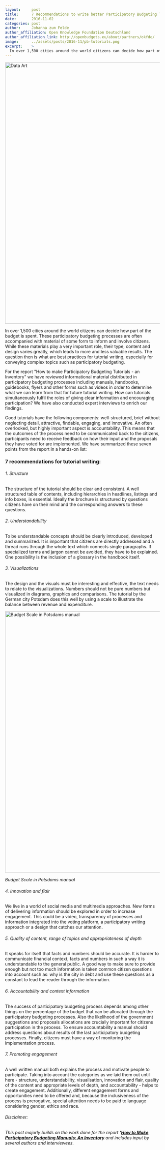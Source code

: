 ```yaml
---
layout:     post
title:      7 Recommendations to write better Participatory Budgeting Tutorials
date:       2016-11-02
categories: post
author:     Johanna zum Felde
author_affiliation: Open Knowledge Foundation Deutschland
author_affiliation_link: http://openbudgets.eu/about/partners/okfde/
image:      ../assets/posts/2016-11/pb-tutorials.png
excerpt:    >
  In over 1,500 cities around the world citizens can decide how part of the budget is spent. These participatory budgeting processes are often accompanied with material of some form to inform and involve citizens. While these materials play a very important role, their type, content and design varies greatly, which leads to more and less valuable results. The question then is what are best practices for tutorial writing, especially for conveying complex topics such as participatory budgeting.
---
```


<img alt="Data Art" src="{{site.baseurl}}/assets/posts/2016-11/graphicsII.png" width="850"/>

In over 1,500 cities around the world citizens can decide how part of the budget is spent. These participatory budgeting processes are often accompanied with material of some form to inform and involve citizens. While these materials play a very important role, their type, content and design varies greatly, which leads to more and less valuable results. The question then is what are best practices for tutorial writing, especially for conveying complex topics such as participatory budgeting.

For the report "How to make Participatory Budgeting Tutorials - an Inventory" we have reviewed informational material distributed in participatory budgeting processes including manuals, handbooks, guidebooks, flyers and other forms such as videos in order to determine what we can learn from that for future tutorial writing. How can tutorials simultaneously fulfil the roles of giving clear information and encouraging participation? We have also conducted expert interviews to enrich our findings.

Good tutorials have the following components: well-structured, brief without neglecting detail, attractive, findable, engaging, and innovative. An often overlooked, but highly important aspect is accountability. This means that the outcomes of the process need to be communicated back to the citizens, participants need to receive feedback on how their input and the proposals they have voted for are implemented. We have summarized these seven points from the report in a hands-on list: 

### 7 recommendations for tutorial writing:

###### 1. *Structure*

The structure of the tutorial should be clear and consistent. A well structured table of contents,  including hierarchies in headlines, listings and info boxes, is essential. Ideally the brochure is structured by questions citizens have on their mind and the corresponding answers to these questions.

###### 2. *Understandability*

To be understandable concepts should be clearly introduced, developed and summarized. It is important that citizens are directly addressed and a thread runs through the whole text which connects single paragraphs. If specialized terms and jargon cannot be avoided, they have to be explained. One possibility is the inclusion of a glossary in the handbook itself.

###### 3. *Visualizations*

The design and the visuals must be interesting and effective, the text needs to relate to the  visualizations. Numbers should not be pure numbers but visualized in diagrams, graphics and comparisons. The tutorial by the German city Potsdam does this well by using a scale to illustrate the balance between revenue and expenditure.


<img alt="Budget Scale in Potsdams manual" src="{{site.baseurl}}/assets/posts/2016-11/figure1.png" width="850"/>

*Budget Scale in Potsdams manual*

###### 4. *Innovation and flair*

We live in a world of social media and multimedia approaches. New forms of delivering information should be explored in order to increase engagement. This could be a video, transparency of processes and information integrated into the voting platform, a participatory writing approach or a design that catches our attention. 

###### 5. *Quality of content, range of topics and appropriateness of depth*

It speaks for itself that facts and numbers should be accurate. It is harder to communicate financial context, facts and numbers in such a way it is understandable to the general public. A good way to make sure to provide enough but not too much information is taken common citizen questions into account such as: why is the city in debt and use these questions  as a constant to lead the reader through the information.

###### 6. *Accountability and context information*

The success of participatory budgeting process depends among other things on the percentage of the budget that can be allocated through the participatory budgeting processes. Also the likelihood of the government suggestions and proposals allocations are crucially important for citizens participation in the process. To ensure accountability a manual should address questions about results of the last participatory budgeting processes. Finally, citizens must have a way of monitoring the implementation process. 

###### 7. *Promoting engagement*

A well written manual both explains the process and motivate people to participate. Taking into account the categories as we laid them out until here - structure, understandability, visualisation, innovation and flair, quality of the content and appropriate levels of depth, and accountability - helps to create engagement. Additionally, different engagement forms and opportunities need to be offered and, because the inclusiveness of the process is prerogative, special attention needs to be paid to language considering gender, ethics and race. 

###### *Disclaimer:*

*This post majorly builds on the work done for the report **‘[How to Make Participatory Budgeting Manuals: An Inventory](http://openbudgets.eu/resources/2016/07/11/making-budgets-attractive/)** and includes input by several authors and interviewees.*
